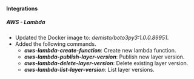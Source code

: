 
#### Integrations

##### AWS - Lambda
- Updated the Docker image to: *demisto/boto3py3:1.0.0.89951*.
- Added the following commands.
  - ***aws-lambda-create-function***: Create new lambda function.
  - ***aws-lambda-publish-layer-version***: Publish new layer version.
  - ***aws-lambda-delete-layer-version***: Delete existing layer version.
  - ***aws-lambda-list-layer-version***: List layer versions.

